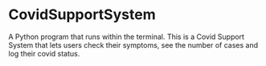 # CovidSupportSystem
A Python program that runs within the terminal. This is a Covid Support System that lets users check their symptoms, see the number of cases and log their covid status.
